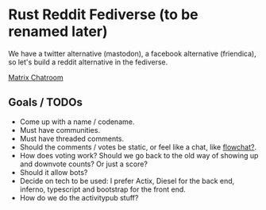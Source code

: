 # Rust Reddit Fediverse (to be renamed later)

We have a twitter alternative (mastodon), a facebook alternative (friendica), so let's build a reddit alternative in the fediverse.

[Matrix Chatroom](https://riot.im/app/#/room/#rust-reddit-fediverse:matrix.org)

## Goals / TODOs

- Come up with a name / codename.
- Must have communities.
- Must have threaded comments.
- Should the comments / votes be static, or feel like a chat, like [flowchat?](https://flow-chat.com). 
- How does voting work? Should we go back to the old way of showing up and downvote counts? Or just a score?
- Should it allow bots?
- Decide on tech to be used: I prefer Actix, Diesel for the back end, inferno, typescript and bootstrap for the front end. 
- How do we do the activitypub stuff?
